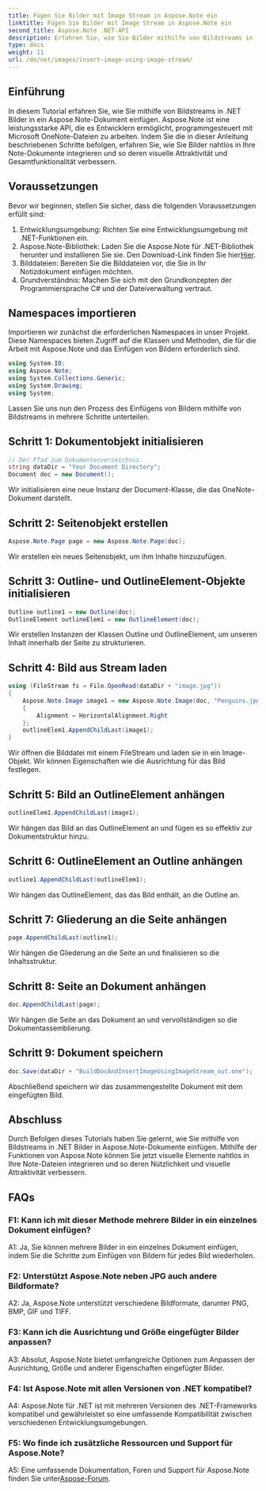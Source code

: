 ```yaml
---
title: Fügen Sie Bilder mit Image Stream in Aspose.Note ein
linktitle: Fügen Sie Bilder mit Image Stream in Aspose.Note ein
second_title: Aspose.Note .NET-API
description: Erfahren Sie, wie Sie Bilder mithilfe von Bildstreams in .NET nahtlos in Aspose.Note-Dokumente einfügen. Erweitern Sie Ihre Notizdateien mühelos mit visuellen Elementen.
type: docs
weight: 11
url: /de/net/images/insert-image-using-image-stream/
---
```

## Einführung

In diesem Tutorial erfahren Sie, wie Sie mithilfe von Bildstreams in .NET Bilder in ein Aspose.Note-Dokument einfügen. Aspose.Note ist eine leistungsstarke API, die es Entwicklern ermöglicht, programmgesteuert mit Microsoft OneNote-Dateien zu arbeiten. Indem Sie die in dieser Anleitung beschriebenen Schritte befolgen, erfahren Sie, wie Sie Bilder nahtlos in Ihre Note-Dokumente integrieren und so deren visuelle Attraktivität und Gesamtfunktionalität verbessern.

## Voraussetzungen

Bevor wir beginnen, stellen Sie sicher, dass die folgenden Voraussetzungen erfüllt sind:
1. Entwicklungsumgebung: Richten Sie eine Entwicklungsumgebung mit .NET-Funktionen ein.
2.  Aspose.Note-Bibliothek: Laden Sie die Aspose.Note für .NET-Bibliothek herunter und installieren Sie sie. Den Download-Link finden Sie hier[Hier](https://releases.aspose.com/note/net/).
3. Bilddateien: Bereiten Sie die Bilddateien vor, die Sie in Ihr Notizdokument einfügen möchten.
4. Grundverständnis: Machen Sie sich mit den Grundkonzepten der Programmiersprache C# und der Dateiverwaltung vertraut.

## Namespaces importieren
Importieren wir zunächst die erforderlichen Namespaces in unser Projekt. Diese Namespaces bieten Zugriff auf die Klassen und Methoden, die für die Arbeit mit Aspose.Note und das Einfügen von Bildern erforderlich sind.

```csharp
using System.IO;
using Aspose.Note;
using System.Collections.Generic;
using System.Drawing;
using System;
```

Lassen Sie uns nun den Prozess des Einfügens von Bildern mithilfe von Bildstreams in mehrere Schritte unterteilen.

## Schritt 1: Dokumentobjekt initialisieren
```csharp
// Der Pfad zum Dokumentenverzeichnis.
string dataDir = "Your Document Directory";
Document doc = new Document();
```
Wir initialisieren eine neue Instanz der Document-Klasse, die das OneNote-Dokument darstellt.

## Schritt 2: Seitenobjekt erstellen
```csharp
Aspose.Note.Page page = new Aspose.Note.Page(doc);
```
Wir erstellen ein neues Seitenobjekt, um ihm Inhalte hinzuzufügen.

## Schritt 3: Outline- und OutlineElement-Objekte initialisieren
```csharp
Outline outline1 = new Outline(doc);
OutlineElement outlineElem1 = new OutlineElement(doc);
```
Wir erstellen Instanzen der Klassen Outline und OutlineElement, um unseren Inhalt innerhalb der Seite zu strukturieren.

## Schritt 4: Bild aus Stream laden
```csharp
using (FileStream fs = File.OpenRead(dataDir + "image.jpg"))
{
    Aspose.Note.Image image1 = new Aspose.Note.Image(doc, "Penguins.jpg", fs)
    {
        Alignment = HorizontalAlignment.Right
    };
    outlineElem1.AppendChildLast(image1);
}
```
Wir öffnen die Bilddatei mit einem FileStream und laden sie in ein Image-Objekt. Wir können Eigenschaften wie die Ausrichtung für das Bild festlegen.

## Schritt 5: Bild an OutlineElement anhängen
```csharp
outlineElem1.AppendChildLast(image1);
```
Wir hängen das Bild an das OutlineElement an und fügen es so effektiv zur Dokumentstruktur hinzu.

## Schritt 6: OutlineElement an Outline anhängen
```csharp
outline1.AppendChildLast(outlineElem1);
```
Wir hängen das OutlineElement, das das Bild enthält, an die Outline an.

## Schritt 7: Gliederung an die Seite anhängen
```csharp
page.AppendChildLast(outline1);
```
Wir hängen die Gliederung an die Seite an und finalisieren so die Inhaltsstruktur.

## Schritt 8: Seite an Dokument anhängen
```csharp
doc.AppendChildLast(page);
```
Wir hängen die Seite an das Dokument an und vervollständigen so die Dokumentassemblierung.

## Schritt 9: Dokument speichern
```csharp
doc.Save(dataDir + "BuildDocAndInsertImageUsingImageStream_out.one");
```
Abschließend speichern wir das zusammengestellte Dokument mit dem eingefügten Bild.

## Abschluss
Durch Befolgen dieses Tutorials haben Sie gelernt, wie Sie mithilfe von Bildstreams in .NET Bilder in Aspose.Note-Dokumente einfügen. Mithilfe der Funktionen von Aspose.Note können Sie jetzt visuelle Elemente nahtlos in Ihre Note-Dateien integrieren und so deren Nützlichkeit und visuelle Attraktivität verbessern.

## FAQs

### F1: Kann ich mit dieser Methode mehrere Bilder in ein einzelnes Dokument einfügen?

A1: Ja, Sie können mehrere Bilder in ein einzelnes Dokument einfügen, indem Sie die Schritte zum Einfügen von Bildern für jedes Bild wiederholen.

### F2: Unterstützt Aspose.Note neben JPG auch andere Bildformate?

A2: Ja, Aspose.Note unterstützt verschiedene Bildformate, darunter PNG, BMP, GIF und TIFF.

### F3: Kann ich die Ausrichtung und Größe eingefügter Bilder anpassen?

A3: Absolut, Aspose.Note bietet umfangreiche Optionen zum Anpassen der Ausrichtung, Größe und anderer Eigenschaften eingefügter Bilder.

### F4: Ist Aspose.Note mit allen Versionen von .NET kompatibel?

A4: Aspose.Note für .NET ist mit mehreren Versionen des .NET-Frameworks kompatibel und gewährleistet so eine umfassende Kompatibilität zwischen verschiedenen Entwicklungsumgebungen.

### F5: Wo finde ich zusätzliche Ressourcen und Support für Aspose.Note?

 A5: Eine umfassende Dokumentation, Foren und Support für Aspose.Note finden Sie unter[Aspose-Forum](https://forum.aspose.com/c/note/28).
